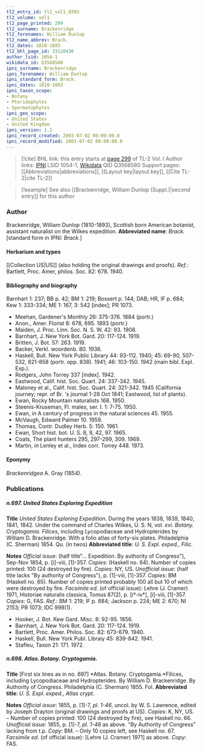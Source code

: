 ```yaml
---
tl2_entry_id: tl2_vol1_0393
tl2_volume: vol1
tl2_page_printed: 299
tl2_surname: Brackenridge
tl2_forenames: William Dunlop
tl2_name_abbrev: Brack.
tl2_dates: 1810-1893
tl2_bhl_page_id: 33120430
author_lsid: 1054-1
wikidata_id: Q3568580
ipni_surname: Brackenridge
ipni_forenames: William Dunlop
ipni_standard_form: Brack.
ipni_dates: 1810-1893
ipni_taxon_scope: 
- Botany
- Pteridophytes
- Spermatophytes
ipni_geo_scope: 
- United States
- United Kingdom
ipni_version: 1.1
ipni_record_created: 2003-07-02 00:00:00.0
ipni_record_modified: 2003-07-02 00:00:00.0
---
```


> [!cite] BHL link: this entry starts at [page 299](https://www.biodiversitylibrary.org/page/33120430) of TL-2 Vol. I
> Author links: [IPNI](https://www.ipni.org/a/1054-1) LSID 1054-1, [Wikidata](https://www.wikidata.org/wiki/Q3568580) QID Q3568580
> Support pages: [[Abbreviations|abbreviations]], [[Layout key|layout key]], [[Cite TL-2|cite TL-2]]

> [!example] See also [[Brackenridge, William Dunlop (Suppl.)|second entry]] for this author

### Author

Brackenridge, William Dunlop (1810-1893), Scottish born American botanist, assistant naturalist on the Wilkes expedition. 
**Abbreviated name**: *Brack.* \[standard form in IPNI: *Brack.*\]

#### Herbarium and types

[[Collection US|US]] (also holding the original drawings and proofs).
*Ref*.: Bartlett, Proc. Amer, philos. Soc. 82: 678. 1940.

#### Bibliography and biography

Barnhart 1: 237; BB p. 42; BM 1: 219; Bossert p. 144; DAB; HR, IF p. 684; Kew 1: 333-334; ME 1: 167, 3: 542 \[index\]; PR 1073.
- Meehan, Gardener's Monthly 26: 375-376. 1884 (portr.)
- Anon., Amer. Florist 8: 678, 695. 1893 (portr.)
- Maiden, J. Proc. Linn. Soc. N. S. W. 42: 93. 1908.
- Barnhart, J. New York Bot. Gard. 20: 117-124. 1919.
- Britten, J. Bot. 57: 263. 1919.
- Backer, Verkl. woordenb. 80. 1936.
- Haskell, Bull. New York Public Library 44: 93-112. 1940; 45: 69-90, 507-532, 821-858 (portr. opp. 838). 1941; 46: 103-150. 1942 (main bibl. Expl. Exp.).
- Rodgers, John Torrey 337 \[index\]. 1942.
- Eastwood, Calif. hist. Soc. Quart. 24: 337-342. 1945.
- Maloney et al., Calif. hist. Soc. Quart. 24: 321-342. 1945 (California journey; repr. of Br. 's journal 1-28 Oct 1841; Eastwood, list of plants).
- Ewan, Rocky Mountain naturalists 168. 1950.
- Steenis-Kruseman, Fl. males, ser. I. 1: 7-75. 1950.
- Ewan, *in* A century of progress in the natural sciences 45. 1955.
- McVaugh, Edward Palmer 10. 1959.
- Thomas, Contr. Dudley Herb. 5: 150. 1961.
- Ewan, Short hist. bot. U. S. 8, 9, 42, 97. 1965.
- Coats, The plant hunters 295, 297-299, 309. 1969.
- Martin, *in* Lenley et al., Index corr. Torrey 448. 1973.

#### Eponymy

*Brackenridgea* A. Gray (1854).

### Publications

##### n.697. United States Exploring Expedition

**Title**
*United States Exploring Expedition*. During the years 1838, 1839, 1840, 1841, 1842. Under the command of Charles Wilkes, U. S. N, vol. xvi. *Botany. Cryptogamia. Filices*, including Lycopodiaceae and Hydropterides by William D. Brackenridge. With a folio atlas of forty-six plates. Philadelphia (C. Sherman) 1854. Qu. (in twos)
**Abbreviated title**: *U. S. Expl. exped., Filic.*

**Notes**
*Official issue*: (half title"... Expedition. By authority of Congress"), Sep-Nov 1854, p. \[i\]-viii, \[1\]-357. *Copies*: (Haskell no. 64). Number of copies printed: 100 (24 destroyed by fire). *Copies*: NY, US.
*Unofficial issue*: (half title lacks "By authority of Congress"), p. \[1\]-viii, \[1\]-357. *Copies*: BM (Haskell no. 65). Number of copies printed probably 100 all but 10 of which were destroyed by fire.
*Facsimile ed*. (of official issue): Lehre (J. Cramer) 1971, Historiae naturalis classica, Tomus 87(2), p. \[i\*-iv\*\], \[i\]-viii, \[1\]-357. *Copies*: G, FAS.
*Ref*.: BM 1: 219; IF p. 684; Jackson p. 224; ME 2: 670; NI 2153; PR 1073; IDC 998(1).
- Hooker, J. Bot. Kew Gard. Misc. 8: 92-95. 1856.
- Barnhart, J. New York Bot. Gard. 20: 117-124. 1919.
- Bartlett, Proc. Amer. Philos. Soc. 82: 673-679. 1940.
- Haskell, Bull. New York Publ. Libraiy 45: 839-842. 1941.
- Stafleu, Taxon 21: 171. 1972.

##### n.698. Atlas. Botany. Cryptogamia.

**Title**
\[First six lines as in no. 697\] *Atlas. Botany. Cryptogamia.*Filices, including Lycopodiaceae and Hydropterides. By William D. Brackenridge. By Authority of Congress. Philadelphia (C. Sherman) 1855. Fol.
**Abbreviated title**: *U. S. Expl. exped., Atlas crypt.*

**Notes**
*Official issue*: 1855, p. \[1\]-7, *pl. 1-46*, uncol. by W. S. Lawrence, edited by Joseph Drayton (original drawings and proofs at US). *Copies*: K, NY, US. – Number of copies printed: 100 (24 destroyed by fire), see Haskell no. 66.
*Unofficial issue*: 1855, p. \[1\]-7, *pl. 1-46* as above. "By Authority of Congress" lacking from t.p. *Copy*: BM. – Only 10 copies left, see Haskell no. 67.
*Facsimile ed*. (of official issue): \[Lehre (J. Cramer) 1971\] as above. *Copy*: FAS.

